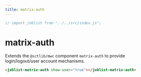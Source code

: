 ```yaml
---
title: matrix-auth
---
```


```js
// import joblist from "../../src/index.js";
```
# matrix-auth

Extends the `@sctlib/mwc` component `matrix-auth` to provide
login/logout/user account mechanisms.

```html
<joblist-matrix-auth show-user="true"></joblist-matrix-auth>
```
<joblist-matrix-auth show-user="true"></joblist-matrix-auth>
